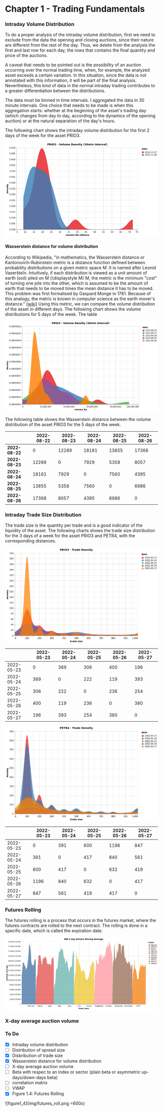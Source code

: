 # Chapter 1 - Trading Fundamentals

### Intraday Volume Distribution

To do a proper analysis of the intraday volume distribution, first we need to exclude from the data the opening and closing auctions, since their nature are different from the rest of the day. Thus, we delete from the analysis the first and last row for each day, the rows that contains the final quantity and price of the auctions.

A caveat that needs to be pointed out is the possibility of an auction occurring over the normal trading time, when, for example, the analyzed asset exceeds a certain variation. In this situation, since the data is not annotated with this information, it will be part of the final analysis. Nevertheless, this kind of data in the normal intraday trading contributes to a greater differentiation between the distributions.

The data must be binned in time intervals. I aggregated the data in 30 minute intervals. One choice that needs to be made is when this aggregation starts: whether at the beginning of the asset's trading day (which changes from day to day, according to the dynamics of the opening auction) or at the natural separation of the day's hours.

The following chart shows the intraday volume distribution for the first 2 days of the week for the asset PRIO3.

![volume density - PRIO3](img/vol_density_prio.png)

#### Wasserstein distance for volume distribution

According to Wikipedia, "in mathematics, the Wasserstein distance or Kantorovich–Rubinstein metric is a distance function defined between probability distributions on a given metric space $M$. It is named after Leonid Vaseršteĭn. Intuitively, if each distribution is viewed as a unit amount of earth (soil) piled on M {\displaystyle M} M, the metric is the minimum "cost" of turning one pile into the other, which is assumed to be the amount of earth that needs to be moved times the mean distance it has to be moved. This problem was first formalised by Gaspard Monge in 1781. Because of this analogy, the metric is known in computer science as the earth mover's distance." [(wiki)](https://en.wikipedia.org/wiki/Wasserstein_metric)
Using this metric, we can compare the volume distribution of the asset in different days. The following chart shows the volume distributions for 5 days of the week. The table

![5week vol dens - PRIO3](img/volDensity_distances.png)

The following table shows the Wasserstein distance between the volume distribution of the asset PRIO3 for the 5 days of the week.

|             | 2022-08-22  | 2022-08-23  | 2022-08-24  | 2022-08-25  | 2022-08-26  |
| ----------- | ----------- | ----------- | ----------- | ----------- | ----------- |
| **2022-08-22**  | 0| 12289 | 18161| 13855| 17368 
|**2022-08-23**  | 12289 | 0 | 7929 | 5358 | 8057 
|**2022-08-24**  | 18161 | 7929 | 0 | 7560 | 4395 
|**2022-08-25**  | 13855 | 5358 | 7560 | 0 | 6986 
|**2022-08-26**  | 17368 | 8057 | 4395 | 6986 | 0    

### Intraday Trade Size Distribution

The trade size is the quantity per trade and is a good indicator of the liquidity of the asset. The following charts shows the trade size distribution for the 3 days of a week for the asset PRIO3 and PETR4, with the corresponding distances.

![trade density - PRIO3](img/trade_density_prio.png)

|             | 2022-05-23  | 2022-05-24  | 2022-05-25  | 2022-05-26  | 2022-05-27  |
| ----------- | ----------- | ----------- | ----------- | ----------- | ----------- |
| 2022-05-23  | 0           | 369         | 306         | 400         | 196         |
| 2022-05-24  | 369         | 0           | 222         | 119         | 393         |
| 2022-05-25  | 306         | 222         | 0           | 236         | 254         |
| 2022-05-26  | 400         | 119         | 236         | 0           | 380         |
| 2022-05-27  | 196         | 393         | 254         | 380         | 0           |


![trade density - PETR4](img/trade_density_petro.png)

|             | 2022-05-23  | 2022-05-24  | 2022-05-25  | 2022-05-26  | 2022-05-27  |
| ----------- | ----------- | ----------- | ----------- | ----------- | ----------- |
| 2022-05-23  | 0           | 391         | 600         | 1196        | 847         |
| 2022-05-24  | 391         | 0           | 417         | 840         | 561         |
| 2022-05-25  | 600         | 417         | 0           | 632         | 419         |
| 2022-05-26  | 1196        | 840         | 632         | 0           | 417         |
| 2022-05-27  | 847         | 561         | 419         | 417         | 0           |


###  Futures Rolling

The futures rolling is a process that occurs in the futures market, where the futures contracts are rolled to the next contract. The rolling is done in a specific date, which is called the expiration date.

![moving average - IND](img/ind_ma_vol.png)


### X-day average auction volume


### To Do

- [X] Intraday volume distribution
- [ ] Distribution of spread size
- [X] Disbribution of trade size
- [X] Wasserstein distance for volume distribution
- [ ] X-day average auction volume
- [ ] Beta with respec to an index or sector (plain beta or asymmetric up-days/down-days beta)
- [ ] correlation matrix
- [ ] VWAP
- [X] Figure 1.4: Futures Rolling

![figure1_4](img/futures_roll.png =600x)
